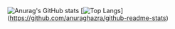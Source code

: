 
![Anurag's GitHub stats](https://github-readme-stats.vercel.app/api?username=AllTheGreat&theme=midnight-purple&show_icons=true)
[![Top Langs](https://github-readme-stats.vercel.app/api/top-langs/?username=AllTheGreat&theme=midnight-purple&layout=compact)]
(https://github.com/anuraghazra/github-readme-stats)




